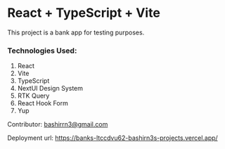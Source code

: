 # React + TypeScript + Vite

This project is a bank app for testing purposes.

### Technologies Used:
1. React
2. Vite
3. TypeScript
4. NextUI Design System
5. RTK Query
6. React Hook Form
7. Yup



Contributor: bashirrn3@gmail.com

Deployment url: https://banks-ltccdvu62-bashirn3s-projects.vercel.app/